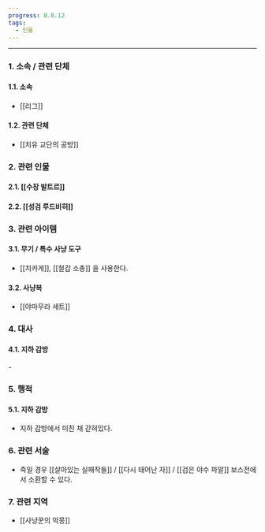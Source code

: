 ```yaml
---
progress: 0.0.12
tags:
  - 인물
---
```

---
### 1. 소속 / 관련 단체
#### 1.1. 소속
- [[리그]]
#### 1.2. 관련 단체
- [[치유 교단의 공방]]
### 2. 관련 인물
#### 2.1. [[수장 발트르]]
#### 2.2. [[성검 루드비히]]

### 3. 관련 아이템
#### 3.1. 무기 / 특수 사냥 도구
- [[치카게]], [[철갑 소총]] 을 사용한다. 
#### 3.2. 사냥복 
- [[야마무라 세트]]
### 4. 대사
#### 4.1. 지하 감방
\-
### 5. 행적
#### 5.1. 지하 감방
- 지하 감방에서 미친 채 갇혀있다.

### 6. 관련 서술
- 죽일 경우 [[살아있는 실패작들]] / [[다시 태어난 자]] / [[검은 야수 파알]] 보스전에서 소환할 수 있다.
### 7. 관련 지역
- [[사냥꾼의 악몽]]